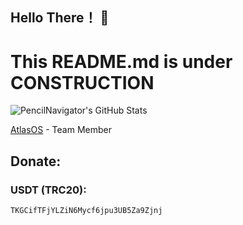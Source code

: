 ## Hello There！ 👋
# This README.md is under CONSTRUCTION

![PencilNavigator's GitHub Stats](https://readmestats.999857.xyz/api?username=PencilNav&include_all_commits=true&show_icons=true&bg_color=green,A5D44F,7C9F3B&title_color=fff&text_color=fff&icon_color=fff)

[AtlasOS](https://github.com/orgs/Atlas-OS) - Team Member
## Donate:

### USDT (TRC20): 
```
TKGCifTFjYLZiN6Mycf6jpu3UB5Za9Zjnj
```

